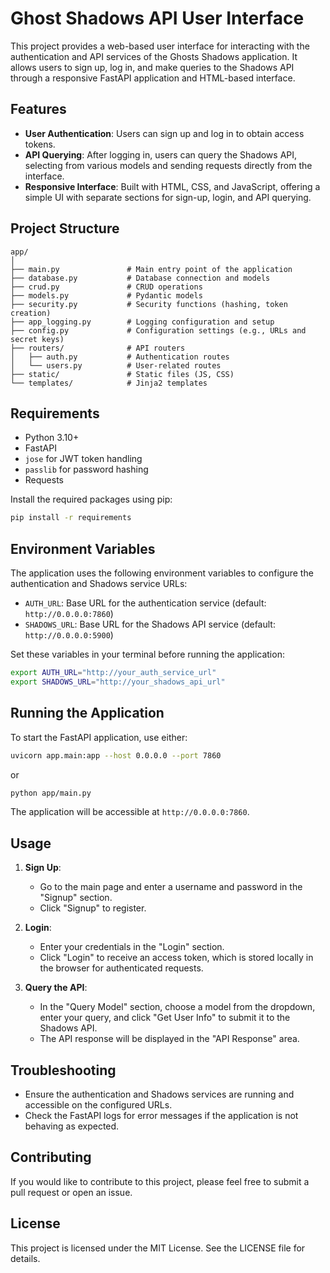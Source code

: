 # Ghost Shadows API User Interface

This project provides a web-based user interface for interacting with the authentication and API services of the Ghosts Shadows application. It allows users to sign up, log in, and make queries to the Shadows API through a responsive FastAPI application and HTML-based interface.

## Features

- **User Authentication**: Users can sign up and log in to obtain access tokens.
- **API Querying**: After logging in, users can query the Shadows API, selecting from various models and sending requests directly from the interface.
- **Responsive Interface**: Built with HTML, CSS, and JavaScript, offering a simple UI with separate sections for sign-up, login, and API querying.

## Project Structure

```
app/
│
├── main.py               # Main entry point of the application
├── database.py           # Database connection and models
├── crud.py               # CRUD operations
├── models.py             # Pydantic models
├── security.py           # Security functions (hashing, token creation)
├── app_logging.py        # Logging configuration and setup
├── config.py             # Configuration settings (e.g., URLs and secret keys)
├── routers/              # API routers
│   ├── auth.py           # Authentication routes
│   └── users.py          # User-related routes
├── static/               # Static files (JS, CSS)
└── templates/            # Jinja2 templates
```

## Requirements

- Python 3.10+
- FastAPI
- `jose` for JWT token handling
- `passlib` for password hashing
- Requests

Install the required packages using pip:

```bash
pip install -r requirements
```

## Environment Variables

The application uses the following environment variables to configure the authentication and Shadows service URLs:

- `AUTH_URL`: Base URL for the authentication service (default: `http://0.0.0.0:7860`)
- `SHADOWS_URL`: Base URL for the Shadows API service (default: `http://0.0.0.0:5900`)

Set these variables in your terminal before running the application:

```bash
export AUTH_URL="http://your_auth_service_url"
export SHADOWS_URL="http://your_shadows_api_url"
```

## Running the Application

To start the FastAPI application, use either:

```bash
uvicorn app.main:app --host 0.0.0.0 --port 7860
```

or 

```bash
python app/main.py
```

The application will be accessible at `http://0.0.0.0:7860`.

## Usage

1. **Sign Up**:
   - Go to the main page and enter a username and password in the "Signup" section.
   - Click "Signup" to register.

2. **Login**:
   - Enter your credentials in the "Login" section.
   - Click "Login" to receive an access token, which is stored locally in the browser for authenticated requests.

3. **Query the API**:
   - In the "Query Model" section, choose a model from the dropdown, enter your query, and click "Get User Info" to submit it to the Shadows API.
   - The API response will be displayed in the "API Response" area.

## Troubleshooting

- Ensure the authentication and Shadows services are running and accessible on the configured URLs.
- Check the FastAPI logs for error messages if the application is not behaving as expected.

## Contributing

If you would like to contribute to this project, please feel free to submit a pull request or open an issue.

## License

This project is licensed under the MIT License. See the LICENSE file for details.
